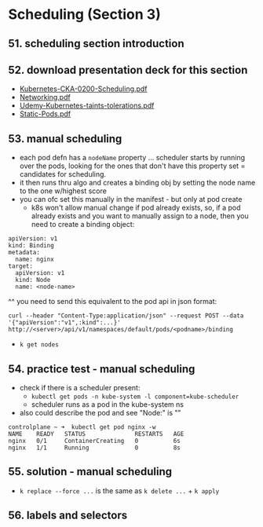 # Scheduling (Section 3)

## 51. scheduling section introduction

## 52. download presentation deck for this section

- [Kubernetes-CKA-0200-Scheduling.pdf](Kubernetes-CKA-0200-Scheduling.pdf)
- [Networking.pdf](Networking.pdf)
- [Udemy-Kubernetes-taints-tolerations.pdf](Udemy-Kubernetes-taints-tolerations.pdf)
- [Static-Pods.pdf](Static-Pods.pdf)

## 53. manual scheduling

- each pod defn has a `nodeName` property ... scheduler starts by running over the 
  pods, looking for the ones that don't have this property set = candidates for scheduling.
- it then runs thru algo and creates a binding obj by setting the node name to the one w/highest score
- you can ofc set this manually in the manifest - but only at pod create 
  - k8s won't allow manual change if pod already exists, so, if a pod already exists and you want to 
    manually assign to a node, then you need to create a binding object:
```
apiVersion: v1
kind: Binding
metadata:
  name: nginx
target:
  apiVersion: v1
  kind: Node
  name: <node-name>
```

^^ you need to send this equivalent to the pod api in json format:

`curl --header "Content-Type:application/json" --request POST --data '{"apiVersion":"v1",:kind":...}' http://<server>/api/v1/namespaces/default/pods/<podname>/binding`

- `k get nodes`

## 54. practice test - manual scheduling

- check if there is a scheduler present:
  - `kubectl get pods -n kube-system -l component=kube-scheduler`
  - scheduler runs as a pod in the kube-system ns
- also could describe the pod and see "Node:" is "<none>"
```
controlplane ~ ➜  kubectl get pod nginx -w
NAME    READY   STATUS              RESTARTS   AGE
nginx   0/1     ContainerCreating   0          6s
nginx   1/1     Running             0          8s
```

## 55. solution - manual scheduling

- `k replace --force ...` is the same as `k delete ...` + `k apply`

## 56.  labels and selectors


